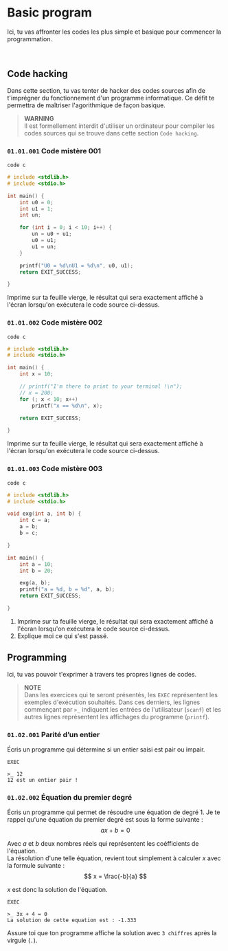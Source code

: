 # Basic program
Ici, tu vas affronter les codes les plus simple et basique pour commencer
la programmation.

<br/>

## Code hacking
Dans cette section, tu vas tenter de hacker des codes sources afin de
t'imprégner du fonctionnement d'un programme informatique. Ce défit te
permettra de maîtriser l'agorithmique de façon basique.

> **WARNING**<br/>
> Il est formellement interdit d'utiliser un ordinateur pour compiler
> les codes sources qui se trouve dans cette section `Code hacking`.


### `01.01.001` Code mistère 001
`code c`
```c
# include <stdlib.h>
# include <stdio.h>

int main() {
    int u0 = 0;
    int u1 = 1;
    int un;

    for (int i = 0; i < 10; i++) {
        un = u0 + u1;
        u0 = u1;
        u1 = un;
    }

    printf("U0 = %d\nU1 = %d\n", u0, u1);
    return EXIT_SUCCESS;

}

```
Imprime sur ta feuille vierge, le résultat qui sera exactement affiché
à l'écran lorsqu'on exécutera le code source ci-dessus.

### `01.01.002` Code mistère 002
`code c`
```c
# include <stdlib.h>
# include <stdio.h>

int main() {
    int x = 10;

    // printf("I'm there to print to your terminal !\n");
    // x = 200;
    for (; x < 10; x++)
        printf("x == %d\n", x);

    return EXIT_SUCCESS;

}

```
Imprime sur ta feuille vierge, le résultat qui sera exactement affiché
à l'écran lorsqu'on exécutera le code source ci-dessus.

### `01.01.003` Code mistère 003
`code c`
```c
# include <stdlib.h>
# include <stdio.h>

void exg(int a, int b) {
    int c = a;
    a = b;
    b = c;

}

int main() {
    int a = 10;
    int b = 20;

    exg(a, b);
    printf("a = %d, b = %d", a, b);
    return EXIT_SUCCESS;

}

```
1. Imprime sur ta feuille vierge, le résultat qui sera exactement affiché
à l'écran lorsqu'on exécutera le code source ci-dessus.
2. Explique moi ce qui s'est passé.

## Programming
Ici, tu vas pouvoir t'exprimer à travers tes propres lignes de codes. 

> **NOTE** <br/>
> Dans les exercices qui te seront présentés, les `EXEC` représentent les 
> exemples d'exécution souhaités. Dans ces derniers, les lignes 
> commençant par `>_` indiquent les entrées de l'utilisateur (`scanf`) et 
> les autres lignes représentent les affichages du programme (`printf`).

### `01.02.001` Parité d’un entier
Écris un programme qui détermine si un entier saisi est pair ou impair.

`EXEC`
```
>_ 12
12 est un entier pair !

```

### `01.02.002` Équation du premier degré
Écris un programme qui permet de résoudre une équation de degré 1. Je te rappel qu'une équation du premier degré est sous la forme suivante :
    $$ ax + b = 0 $$

Avec $a$ et $b$ deux nombres réels qui représentent les coéfficients
de l'équation. <br/>
La résolution d'une telle équation, revient tout simplement à calculer $x$
avec la formule suivante :
    $$ x = \frac{-b}{a} $$

$x$ est donc la solution de l'équation.

`EXEC`
```
>_ 3x + 4 = 0
La solution de cette equation est : -1.333

```
Assure toi que ton programme affiche la solution avec `3 chiffres` après
la virgule (`.`).


<br/>
<br/>
